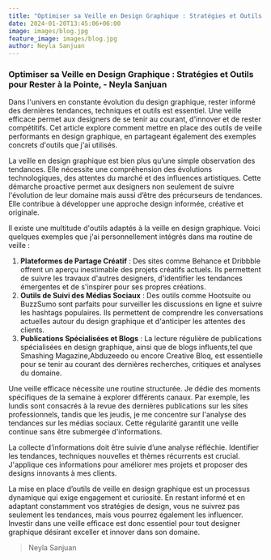 ```yaml
---
title: "Optimiser sa Veille en Design Graphique : Stratégies et Outils pour Rester à la Pointe"
date: 2024-01-20T13:45:06+06:00
image: images/blog.jpg
feature_image: images/blog.jpg
author: Neyla Sanjuan
---
```

### Optimiser sa Veille en Design Graphique : Stratégies et Outils pour Rester à la Pointe, - Neyla Sanjuan

Dans l'univers en constante évolution du design graphique, rester informé des dernières tendances, techniques et outils est essentiel. Une veille efficace permet aux designers de se tenir au courant, d'innover et de rester compétitifs. Cet article explore comment mettre en place des outils de veille performants en design graphique, en partageant également des exemples concrets d'outils que j'ai utilisés.

La veille en design graphique est bien plus qu’une simple observation des tendances. Elle nécessite une compréhension des évolutions technologiques, des attentes du marché et des influences artistiques. Cette démarche proactive permet aux designers non seulement de suivre l'évolution de leur domaine mais aussi d’être des précurseurs de tendances. Elle contribue à développer une approche design informée, créative et originale.


Il existe une multitude d'outils adaptés à la veille en design graphique. Voici quelques exemples que j'ai personnellement intégrés dans ma routine de veille :

1. **Plateformes de Partage Créatif** : Des sites comme Behance et Dribbble offrent un aperçu inestimable des projets créatifs actuels. Ils permettent de suivre les travaux d'autres designers, d'identifier les tendances émergentes et de s'inspirer pour ses propres créations.
2. **Outils de Suivi des Médias Sociaux** : Des outils comme Hootsuite ou BuzzSumo sont parfaits pour surveiller les discussions en ligne et suivre les hashtags populaires. Ils permettent de comprendre les conversations actuelles autour du design graphique et d'anticiper les attentes des clients.
3. **Publications Spécialisées et Blogs** : La lecture régulière de publications spécialisées en design graphique, ainsi que de blogs influents,tel que Smashing Magazine,Abduzeedo ou encore Creative Bloq, est essentielle pour se tenir au courant des dernières recherches, critiques et analyses du domaine.

Une veille efficace nécessite une routine structurée. Je dédie des moments spécifiques de la semaine à explorer différents canaux. Par exemple, les lundis sont consacrés à la revue des dernières publications sur les sites professionnels, tandis que les jeudis, je me concentre sur l'analyse des tendances sur les médias sociaux. Cette régularité garantit une veille continue sans être submergée d'informations.

La collecte d’informations doit être suivie d’une analyse réfléchie. Identifier les tendances, techniques nouvelles et thèmes récurrents est crucial. J'applique ces informations pour améliorer mes projets et proposer des designs innovants à mes clients.

La mise en place d’outils de veille en design graphique est un processus dynamique qui exige engagement et curiosité. En restant informé et en adaptant constamment vos stratégies de design, vous ne suivrez pas seulement les tendances, mais vous pourrez également les influencer. Investir dans une veille efficace est donc essentiel pour tout designer graphique désirant exceller et innover dans son domaine.



> Neyla Sanjuan

